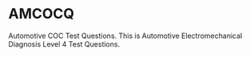 # AMCOCQ
Automotive COC Test Questions.
This is Automotive Electromechanical Diagnosis Level 4 Test Questions.

